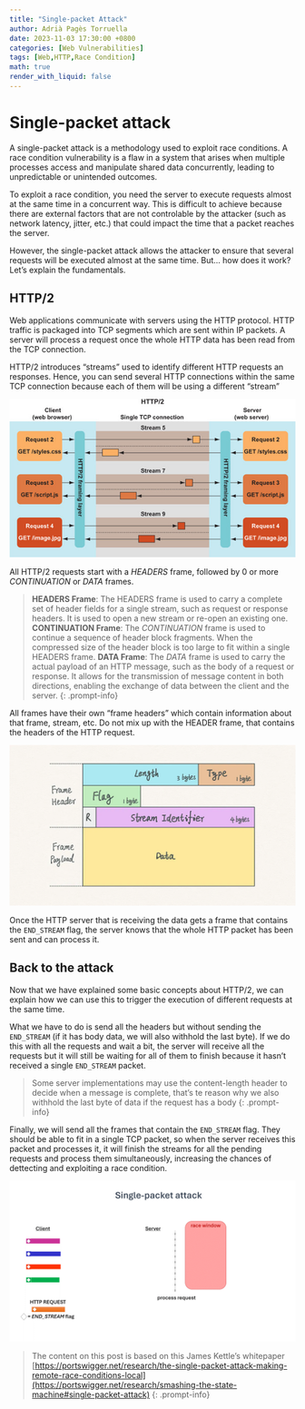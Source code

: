 ```yaml
---
title: "Single-packet Attack"
author: Adrià Pagès Torruella
date: 2023-11-03 17:30:00 +0800
categories: [Web Vulnerabilities]
tags: [Web,HTTP,Race Condition]
math: true
render_with_liquid: false
---
```


# Single-packet attack

A single-packet attack is a methodology used to exploit race conditions.  A race condition vulnerability is a flaw in a system that arises when multiple processes access and manipulate shared data concurrently, leading to unpredictable or unintended outcomes.

To exploit a race condition, you need the server to execute requests almost at the same time in a concurrent way. This is difficult to achieve because there are external factors that are not controlable by the attacker (such as network latency, jitter, etc.)  that could impact the time that a packet reaches the server. 

However, the single-packet attack allows the attacker to ensure that several requests will be executed almost at the same time. But… how does it work? Let’s explain the fundamentals. 

## HTTP/2

Web applications communicate with servers using the HTTP protocol.  HTTP traffic is packaged into TCP segments which are sent within IP packets. A server will process a request once the whole HTTP data has been read from the TCP connection.   

HTTP/2 introduces “streams” used to identify different HTTP requests an responses. Hence, you can send several HTTP connections within the same TCP connection because each of them will be using a different “stream” 

![Untitled](/img/posts/Single-packet/Untitled.jpeg)

All HTTP/2 requests start with a *HEADERS* frame, followed by 0 or more *CONTINUATION* or *DATA* frames. 


>**HEADERS Frame**: The HEADERS frame is used to carry a complete set of header fields for a single stream, such as request or response headers. It is used to open a new stream or re-open an existing one.
**CONTINUATION Frame**: The *CONTINUATION* frame is used to continue a sequence of header block fragments. When the compressed size of the header block is too large to fit within a single HEADERS frame.
**DATA Frame**: The *DATA* frame is used to carry the actual payload of an HTTP message, such as the body of a request or response. It allows for the transmission of message content in both directions, enabling the exchange of data between the client and the server.
{: .prompt-info}

All frames have their own “frame headers” which contain information about that frame, stream, etc. Do not  mix up with the HEADER frame, that contains the headers of the HTTP request. 

![Untitled](/img/posts/Single-packet/Untitled.webp)

Once the HTTP server that is receiving the data gets a frame that contains the `END_STREAM` flag, the server knows that the whole HTTP packet has been sent and can process it. 

## Back to the attack

Now that we have explained some basic concepts about HTTP/2, we can explain how we can use this to trigger the execution of different requests at the same time. 

What we have to do is send all the headers but without sending the `END_STREAM` (if it has body data, we will also withhold the last byte). If we do this with all the requests and wait a bit, the server will receive all the requests but it will still be waiting for all of them to finish because it hasn’t received a single `END_STREAM` packet. 


> Some server implementations may use the content-length header to decide when a message is complete, that’s te reason why we also withhold the last byte of data if the request has a body
{: .prompt-info}

Finally, we will send all the frames that contain the `END_STREAM` flag. They should be able to fit in a single TCP packet, so when the server receives this packet and processes it, it will finish the streams for all the pending requests and process them simultaneously, increasing the chances of dettecting and exploiting a race condition. 

![Single-packet attack.gif](/img/posts/Single-packet/Single-packet_attack.gif)


> The content on this post is based on this James Kettle’s whitepaper [https://portswigger.net/research/the-single-packet-attack-making-remote-race-conditions-local](https://portswigger.net/research/smashing-the-state-machine#single-packet-attack)
{: .prompt-info}
